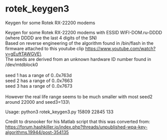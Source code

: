 # rotek_keygen3
Keygen for some Rotek RX-22200 modems

Keygen for some Rotek RX-22200 modems with ESSID WIFI-DOM.ru-DDDD (where DDDD are the last 4 digits of the SN)\
Based on reverse engineering of the algorithm  found in /bin/flash in the firmware attached to this youtube clip https://www.youtube.com/watch?v=gEuftTAWGVE\
\
The seeds are derived from an unknown hardware ID number found in /dev/mtdblock0\
\
seed 1 has a range of 0..0x763d\
seed 2 has a range of 0..0x7663\
seed 3 has a range of 0..0x7673\
\
However the real life range seems to be much smaller with most seed2 around 22000 and seed3=133\

Usage: python3 rotek_keygen3.py 15809 22845 133

Credit to drsnooker for his Matlab script that this was converted from: https://forum.hashkiller.io/index.php?threads/unpublished-wpa-key-algorithms.19944/post-354135
